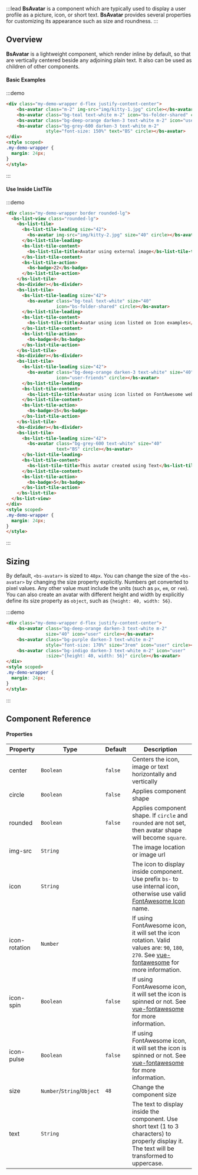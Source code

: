 :::lead
**BsAvatar** is a component which are typically used to display a user profile as a picture, icon, or short text. 
**BsAvatar** provides several properties for customizing its appearance such as size and roundness.
:::


## Overview

**BsAvatar** is a lightweight component, which render inline by default, so that are vertically 
centered beside any adjoining plain text. It also can be used as children of other components.

#### Basic Examples

:::demo
```html
<div class="my-demo-wrapper d-flex justify-content-center">
    <bs-avatar class="m-2" img-src="img/kitty-1.jpg" circle></bs-avatar>
    <bs-avatar class="bg-teal text-white m-2" icon="bs-folder-shared" circle></bs-avatar>
    <bs-avatar class="bg-deep-orange darken-3 text-white m-2" icon="user-friends" circle></bs-avatar>
    <bs-avatar class="bg-grey-600 darken-3 text-white m-2"
               style="font-size: 150%" text="BS" circle></bs-avatar>
</div>
<style scoped>
.my-demo-wrapper {
  margin: 24px;
}
</style>
```
:::


#### Use Inside ListTile

:::demo
```html
<div class="my-demo-wrapper border rounded-lg">
  <bs-list-view class="rounded-lg">
    <bs-list-tile>
      <bs-list-tile-leading size="42">
        <bs-avatar img-src="img/kitty-2.jpg" size="40" circle></bs-avatar>
      </bs-list-tile-leading>
      <bs-list-tile-content>
        <bs-list-tile-title>Avatar using external image</bs-list-tile-title>
      </bs-list-tile-content>
      <bs-list-tile-action>
        <bs-badge>22</bs-badge>
      </bs-list-tile-action>
    </bs-list-tile>
    <bs-divider></bs-divider>
    <bs-list-tile>
      <bs-list-tile-leading size="42">
        <bs-avatar class="bg-teal text-white" size="40"
                   icon="bs-folder-shared" circle></bs-avatar>
      </bs-list-tile-leading>
      <bs-list-tile-content>
        <bs-list-tile-title>Avatar using icon listed on Icon examples</bs-list-tile-title>
      </bs-list-tile-content>
      <bs-list-tile-action>
        <bs-badge>8</bs-badge>
      </bs-list-tile-action>
    </bs-list-tile>
    <bs-divider></bs-divider>
    <bs-list-tile>
      <bs-list-tile-leading size="42">
        <bs-avatar class="bg-deep-orange darken-3 text-white" size="40"
                   icon="user-friends" circle></bs-avatar>
      </bs-list-tile-leading>
      <bs-list-tile-content>
        <bs-list-tile-title>Avatar using icon listed on FontAwesome website</bs-list-tile-title>
      </bs-list-tile-content>
      <bs-list-tile-action>
        <bs-badge>15</bs-badge>
      </bs-list-tile-action>
    </bs-list-tile>
    <bs-divider></bs-divider>
    <bs-list-tile>
      <bs-list-tile-leading size="42">
        <bs-avatar class="bg-grey-600 text-white" size="40"
                   text="BS" circle></bs-avatar>
      </bs-list-tile-leading>
      <bs-list-tile-content>
        <bs-list-tile-title>This avatar created using Text</bs-list-tile-title>
      </bs-list-tile-content>
      <bs-list-tile-action>
        <bs-badge>5</bs-badge>
      </bs-list-tile-action>
    </bs-list-tile>
  </bs-list-view>
</div>
<style scoped>
.my-demo-wrapper {
  margin: 24px;
}
</style>
```
:::

## Sizing

By default, `<bs-avatar>` is sized to `48px`. You can change the size of the `<bs-avatar>` by changing 
the size property explicitly. Numbers get converted to pixel values. Any other value must include the units 
(such as `px`, `em`, or `rem`). You can also create an avatar with different height and width by explicitly
define its size property as `object`, such as `{height: 40, width: 56}`.

:::demo
```html
<div class="my-demo-wrapper d-flex justify-content-center">
    <bs-avatar class="bg-deep-orange darken-3 text-white m-2"
               size="40" icon="user" circle></bs-avatar>
    <bs-avatar class="bg-purple darken-3 text-white m-2"
               style="font-size: 170%" size="3rem" icon="user" circle></bs-avatar>
    <bs-avatar class="bg-indigo darken-3 text-white m-2" icon="user"
               :size="{height: 40, width: 56}" circle></bs-avatar>
</div>
<style scoped>
.my-demo-wrapper {
  margin: 24px;
}
</style>
```
:::


## Component Reference

#### Properties

<div class="cmp-property">

| Property      | Type        | Default  | Description |
|---------------|-------------|----------|-------------|
| center        | `Boolean`   | `false`  | Centers the icon, image or text horizontally and vertically |
| circle        | `Boolean`   | `false`  | Applies component shape |
| rounded       | `Boolean`   | `false`  | Applies component shape. If `circle` and `rounded` are not set, then avatar shape will become `square`. |
| img-src       | `String`    |          | The image location or image url |
| icon          | `String`    |          | The icon to display inside component. Use prefix `bs-` to use internal icon, otherwise use valid [FontAwesome Icon](https://fontawesome.com/icons?d=gallery&s=solid&m=free) name. |
| icon-rotation | `Number`    |          | If using FontAwesome icon, it will set the icon rotation. Valid values are: `90`, `180`, `270`. See [vue-fontawesome](https://github.com/FortAwesome/vue-fontawesome) for more information. |
| icon-spin     | `Boolean`   | `false`  | If using FontAwesome icon, it will set the icon is spinned or not. See [vue-fontawesome](https://github.com/FortAwesome/vue-fontawesome) for more information. |
| icon-pulse    | `Boolean`   | `false`  | If using FontAwesome icon, it will set the icon is spinned or not. See [vue-fontawesome](https://github.com/FortAwesome/vue-fontawesome) for more information. |
| size          | `Number`/`String`/`Object` | `48` | Change the component size |
| text          | `String`    |          | The text to display inside the component. Use short text (1 to 3 characters) to properly display it. The text will be transformed to uppercase. |

</div>
